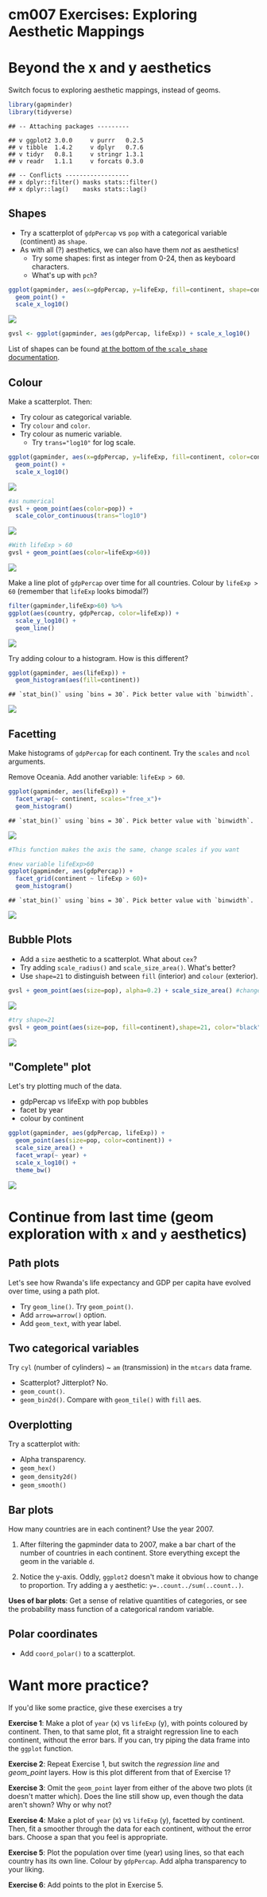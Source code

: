 cm007 Exercises: Exploring Aesthetic Mappings
================

Beyond the x and y aesthetics
=============================

Switch focus to exploring aesthetic mappings, instead of geoms.

``` r
library(gapminder)
library(tidyverse)
```

    ## -- Attaching packages ---------

    ## v ggplot2 3.0.0     v purrr   0.2.5
    ## v tibble  1.4.2     v dplyr   0.7.6
    ## v tidyr   0.8.1     v stringr 1.3.1
    ## v readr   1.1.1     v forcats 0.3.0

    ## -- Conflicts ------------------
    ## x dplyr::filter() masks stats::filter()
    ## x dplyr::lag()    masks stats::lag()

Shapes
------

-   Try a scatterplot of `gdpPercap` vs `pop` with a categorical variable (continent) as `shape`.
-   As with all (?) aesthetics, we can also have them *not* as aesthetics!
    -   Try some shapes: first as integer from 0-24, then as keyboard characters.
    -   What's up with `pch`?

``` r
ggplot(gapminder, aes(x=gdpPercap, y=lifeExp, fill=continent, shape=continent)) +
  geom_point() +
  scale_x_log10()
```

![](cm007-exercise_files/figure-markdown_github/unnamed-chunk-2-1.png)

``` r
gvsl <- ggplot(gapminder, aes(gdpPercap, lifeExp)) + scale_x_log10()
```

List of shapes can be found [at the bottom of the `scale_shape` documentation](https://ggplot2.tidyverse.org/reference/scale_shape.html).

Colour
------

Make a scatterplot. Then:

-   Try colour as categorical variable.
-   Try `colour` and `color`.
-   Try colour as numeric variable.
    -   Try `trans="log10"` for log scale.

``` r
ggplot(gapminder, aes(x=gdpPercap, y=lifeExp, fill=continent, color=continent)) +
  geom_point() +
  scale_x_log10()
```

![](cm007-exercise_files/figure-markdown_github/unnamed-chunk-3-1.png)

``` r
#as numerical
gvsl + geom_point(aes(color=pop)) +
  scale_color_continuous(trans="log10")
```

![](cm007-exercise_files/figure-markdown_github/unnamed-chunk-3-2.png)

``` r
#With lifeExp > 60
gvsl + geom_point(aes(color=lifeExp>60))
```

![](cm007-exercise_files/figure-markdown_github/unnamed-chunk-3-3.png)

Make a line plot of `gdpPercap` over time for all countries. Colour by `lifeExp > 60` (remember that `lifeExp` looks bimodal?)

``` r
filter(gapminder,lifeExp>60) %>% 
ggplot(aes(country, gdpPercap, color=lifeExp)) +
  scale_y_log10() +
  geom_line()
```

![](cm007-exercise_files/figure-markdown_github/unnamed-chunk-4-1.png)

Try adding colour to a histogram. How is this different?

``` r
ggplot(gapminder, aes(lifeExp)) +
  geom_histogram(aes(fill=continent))
```

    ## `stat_bin()` using `bins = 30`. Pick better value with `binwidth`.

![](cm007-exercise_files/figure-markdown_github/unnamed-chunk-5-1.png)

Facetting
---------

Make histograms of `gdpPercap` for each continent. Try the `scales` and `ncol` arguments.

Remove Oceania. Add another variable: `lifeExp > 60`.

``` r
ggplot(gapminder, aes(lifeExp)) +
  facet_wrap(~ continent, scales="free_x")+
  geom_histogram()
```

    ## `stat_bin()` using `bins = 30`. Pick better value with `binwidth`.

![](cm007-exercise_files/figure-markdown_github/unnamed-chunk-6-1.png)

``` r
#This function makes the axis the same, change scales if you want

#new variable lifeExp>60
ggplot(gapminder, aes(gdpPercap)) +
  facet_grid(continent ~ lifeExp > 60)+
  geom_histogram()
```

    ## `stat_bin()` using `bins = 30`. Pick better value with `binwidth`.

![](cm007-exercise_files/figure-markdown_github/unnamed-chunk-6-2.png)

Bubble Plots
------------

-   Add a `size` aesthetic to a scatterplot. What about `cex`?
-   Try adding `scale_radius()` and `scale_size_area()`. What's better?
-   Use `shape=21` to distinguish between `fill` (interior) and `colour` (exterior).

``` r
gvsl + geom_point(aes(size=pop), alpha=0.2) + scale_size_area() #changes size to rep. magnitude of numerical variable
```

![](cm007-exercise_files/figure-markdown_github/unnamed-chunk-7-1.png)

``` r
#try shape=21
gvsl + geom_point(aes(size=pop, fill=continent),shape=21, color="black", alpha=0.3)
```

![](cm007-exercise_files/figure-markdown_github/unnamed-chunk-7-2.png)

"Complete" plot
---------------

Let's try plotting much of the data.

-   gdpPercap vs lifeExp with pop bubbles
-   facet by year
-   colour by continent

``` r
ggplot(gapminder, aes(gdpPercap, lifeExp)) +
  geom_point(aes(size=pop, color=continent)) +
  scale_size_area() +
  facet_wrap(~ year) +
  scale_x_log10() +
  theme_bw()
```

![](cm007-exercise_files/figure-markdown_github/unnamed-chunk-8-1.png)

Continue from last time (geom exploration with `x` and `y` aesthetics)
======================================================================

Path plots
----------

Let's see how Rwanda's life expectancy and GDP per capita have evolved over time, using a path plot.

-   Try `geom_line()`. Try `geom_point()`.
-   Add `arrow=arrow()` option.
-   Add `geom_text`, with year label.

Two categorical variables
-------------------------

Try `cyl` (number of cylinders) ~ `am` (transmission) in the `mtcars` data frame.

-   Scatterplot? Jitterplot? No.
-   `geom_count()`.
-   `geom_bin2d()`. Compare with `geom_tile()` with `fill` aes.

Overplotting
------------

Try a scatterplot with:

-   Alpha transparency.
-   `geom_hex()`
-   `geom_density2d()`
-   `geom_smooth()`

Bar plots
---------

How many countries are in each continent? Use the year 2007.

1.  After filtering the gapminder data to 2007, make a bar chart of the number of countries in each continent. Store everything except the geom in the variable `d`.

2.  Notice the y-axis. Oddly, `ggplot2` doesn't make it obvious how to change to proportion. Try adding a `y` aesthetic: `y=..count../sum(..count..)`.

**Uses of bar plots**: Get a sense of relative quantities of categories, or see the probability mass function of a categorical random variable.

Polar coordinates
-----------------

-   Add `coord_polar()` to a scatterplot.

Want more practice?
===================

If you'd like some practice, give these exercises a try

**Exercise 1**: Make a plot of `year` (x) vs `lifeExp` (y), with points coloured by continent. Then, to that same plot, fit a straight regression line to each continent, without the error bars. If you can, try piping the data frame into the `ggplot` function.

**Exercise 2**: Repeat Exercise 1, but switch the *regression line* and *geom\_point* layers. How is this plot different from that of Exercise 1?

**Exercise 3**: Omit the `geom_point` layer from either of the above two plots (it doesn't matter which). Does the line still show up, even though the data aren't shown? Why or why not?

**Exercise 4**: Make a plot of `year` (x) vs `lifeExp` (y), facetted by continent. Then, fit a smoother through the data for each continent, without the error bars. Choose a span that you feel is appropriate.

**Exercise 5**: Plot the population over time (year) using lines, so that each country has its own line. Colour by `gdpPercap`. Add alpha transparency to your liking.

**Exercise 6**: Add points to the plot in Exercise 5.

